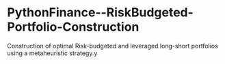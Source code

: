 # PythonFinance--RiskBudgeted-Portfolio-Construction
Construction of optimal Risk-budgeted and leveraged long-short portfolios using a metaheuristic strategy.y
